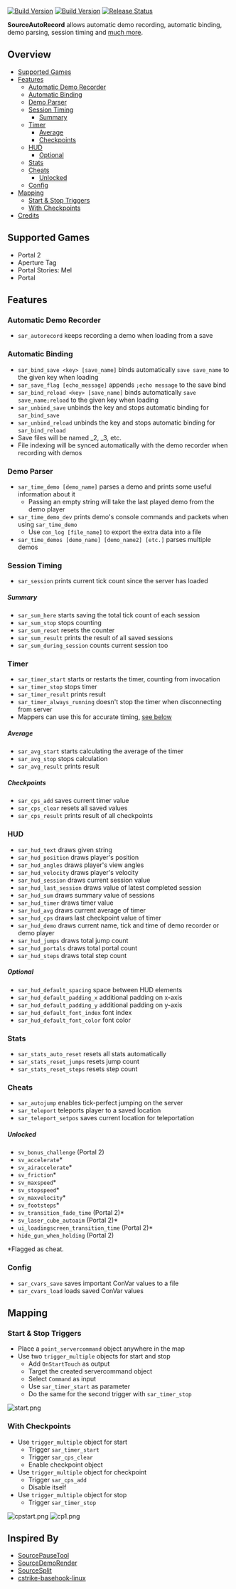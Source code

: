 [![Build Version](https://img.shields.io/badge/version-v1.5--win-brightgreen.svg)](https://github.com/NeKzor/SourceAutoRecord/projects/2)
[![Build Version](https://img.shields.io/badge/version-v1.6--linux-brightgreen.svg)](https://github.com/NeKzor/SourceAutoRecord/projects/3)
[![Release Status](https://img.shields.io/github/release/NeKzor/SourceAutoRecord/all.svg)](https://github.com/NeKzor/SourceAutoRecord/releases)

**SourceAutoRecord** allows automatic demo recording, automatic binding, demo parsing, session timing and [much more](#features).

## Overview
- [Supported Games](#supported-games)
- [Features](#features)
  - [Automatic Demo Recorder](#automatic-demo-recorder)
  - [Automatic Binding](#automatic-binding)
  - [Demo Parser](#demo-parser)
  - [Session Timing](#session-timing)
    - [Summary](#summary)
  - [Timer](#timer)
    - [Average](#average)
    - [Checkpoints](#checkpoints)
  - [HUD](#hud)
    - [Optional](#optional)
  - [Stats](#stats)
  - [Cheats](#cheats)
    - [Unlocked](#unlocked)
  - [Config](#config)
- [Mapping](#mapping)
  - [Start & Stop Triggers](#start--stop-triggers)
  - [With Checkpoints](#with-checkpoints)
- [Credits](#inspired-by)

## Supported Games
- Portal 2
- Aperture Tag
- Portal Stories: Mel
- Portal

## Features

### Automatic Demo Recorder
- `sar_autorecord` keeps recording a demo when loading from a save

### Automatic Binding
- `sar_bind_save <key> [save_name]` binds automatically `save save_name` to the given key when loading
- `sar_save_flag [echo_message]` appends `;echo message` to the save bind
- `sar_bind_reload <key> [save_name]` binds automatically `save save_name;reload` to the given key when loading
- `sar_unbind_save` unbinds the key and stops automatic binding for `sar_bind_save`
- `sar_unbind_reload` unbinds the key and stops automatic binding for `sar_bind_reload`
- Save files will be named _2, _3, etc.
- File indexing will be synced automatically with the demo recorder when recording with demos

### Demo Parser
- `sar_time_demo [demo_name]` parses a demo and prints some useful information about it
  - Passing an empty string will take the last played demo from the demo player
- `sar_time_demo_dev` prints demo's console commands and packets when using `sar_time_demo`
  - Use `con_log [file_name]` to export the extra data into a file
- `sar_time_demos [demo_name] [demo_name2] [etc.]` parses multiple demos

### Session Timing
- `sar_session` prints current tick count since the server has loaded

##### Summary
- `sar_sum_here` starts saving the total tick count of each session
- `sar_sum_stop` stops counting
- `sar_sum_reset` resets the counter
- `sar_sum_result` prints the result of all saved sessions
- `sar_sum_during_session` counts current session too

### Timer
- `sar_timer_start` starts or restarts the timer, counting from invocation
- `sar_timer_stop` stops timer
- `sar_timer_result` prints result
- `sar_timer_always_running` doesn't stop the timer when disconnecting from server
- Mappers can use this for accurate timing, [see below](#mapping)

##### Average
- `sar_avg_start` starts calculating the average of the timer
- `sar_avg_stop` stops calculation
- `sar_avg_result` prints result

##### Checkpoints
- `sar_cps_add` saves current timer value
- `sar_cps_clear` resets all saved values
- `sar_cps_result` prints result of all checkpoints

### HUD
- `sar_hud_text` draws given string
- `sar_hud_position` draws player's position
- `sar_hud_angles` draws player's view angles
- `sar_hud_velocity` draws player's velocity
- `sar_hud_session` draws current session value
- `sar_hud_last_session` draws value of latest completed session
- `sar_hud_sum` draws summary value of sessions
- `sar_hud_timer` draws timer value
- `sar_hud_avg` draws current average of timer
- `sar_hud_cps` draws last checkpoint value of timer
- `sar_hud_demo` draws current name, tick and time of demo recorder or demo player
- `sar_hud_jumps` draws total jump count
- `sar_hud_portals` draws total portal count
- `sar_hud_steps` draws total step count

##### Optional
- `sar_hud_default_spacing` space between HUD elements
- `sar_hud_default_padding_x` additional padding on x-axis
- `sar_hud_default_padding_y` additional padding on y-axis
- `sar_hud_default_font_index` font index
- `sar_hud_default_font_color` font color

### Stats
- `sar_stats_auto_reset` resets all stats automatically
- `sar_stats_reset_jumps` resets jump count
- `sar_stats_reset_steps` resets step count

### Cheats
- `sar_autojump` enables tick-perfect jumping on the server
- `sar_teleport` teleports player to a saved location
- `sar_teleport_setpos` saves current location for teleportation

##### Unlocked
- `sv_bonus_challenge` (Portal 2)
- `sv_accelerate`*
- `sv_airaccelerate`*
- `sv_friction`*
- `sv_maxspeed`*
- `sv_stopspeed`*
- `sv_maxvelocity`*
- `sv_footsteps`*
- `sv_transition_fade_time` (Portal 2)*
- `sv_laser_cube_autoaim` (Portal 2)*
- `ui_loadingscreen_transition_time` (Portal 2)*
- `hide_gun_when_holding` (Portal 2)

*Flagged as cheat.

### Config
- `sar_cvars_save` saves important ConVar values to a file
- `sar_cvars_load` loads saved ConVar values

## Mapping

### Start & Stop Triggers
- Place a `point_servercommand` object anywhere in the map
- Use two `trigger_multiple` objects for start and stop
  - Add `OnStartTouch` as output
  - Target the created servercommand object
  - Select `Command` as input
  - Use `sar_timer_start` as parameter
  - Do the same for the second trigger with `sar_timer_stop`

![start.png](docs/start.png)

### With Checkpoints
- Use `trigger_multiple` object for start
  - Trigger `sar_timer_start`
  - Trigger `sar_cps_clear`
  - Enable checkpoint object
- Use `trigger_multiple` object for checkpoint
  - Trigger `sar_cps_add`
  - Disable itself
- Use `trigger_multiple` object for stop
  - Trigger `sar_timer_stop`

![cpstart.png](docs/cpstart.png)
![cp1.png](docs/cp1.png)

## Inspired By
- [SourcePauseTool](https://github.com/YaLTeR/SourcePauseTool)
- [SourceDemoRender](https://github.com/crashfort/SourceDemoRender)
- [SourceSplit](https://github.com/fatalis/SourceSplit)
- [cstrike-basehook-linux](https://github.com/aixxe/cstrike-basehook-linux)